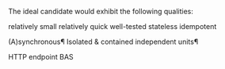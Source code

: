 The ideal candidate would exhibit the following qualities:

relatively small
relatively quick
well-tested
stateless
idempotent

(A)synchronous¶
Isolated & contained independent units¶

HTTP endpoint
BAS
